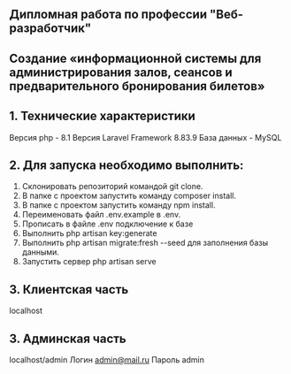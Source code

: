 ## Дипломная работа по профессии "Веб-разработчик"
## Создание «информационной системы для администрирования залов, сеансов и предварительного бронирования билетов»
## 1. Технические характеристики
Версия php - 8.1
Версия Laravel Framework 8.83.9
База данных - MySQL

## 2. Для запуска необходимо выполнить:
1. Склонировать репозиторий командой git clone.
2. В папке с проектом запустить команду composer install.
3. В папке с проектом запустить команду npm install.
4. Переименовать файл .env.example в .env.
5. Прописать в файле .env подключение к базе
6. Выполнить php artisan key:generate
7. Выполнить php artisan migrate:fresh --seed для заполнения базы данными.
8. Запустить сервер php artisan serve

## 3. Клиентская часть
localhost

## 3. Админская часть
localhost/admin 
Логин admin@mail.ru
Пароль admin
